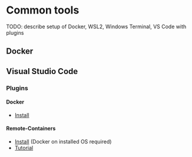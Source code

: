 # Common tools
TODO: describe setup of Docker, WSL2, Windows Terminal, VS Code with plugins

## Docker

## Visual Studio Code

### Plugins

#### Docker
- [Install](https://marketplace.visualstudio.com/items?itemName=ms-azuretools.vscode-docker)

#### Remote-Containers
- [Install](https://marketplace.visualstudio.com/items?itemName=ms-vscode-remote.remote-containers) (Docker on installed OS required)
- [Tutorial](https://code.visualstudio.com/docs/remote/containers-tutorial#_install-the-extension)
